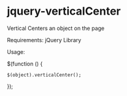 jquery-verticalCenter
======================

Vertical Centers an object on the page

Requirements: jQuery Library


Usage:

$(function () {

    $(object).verticalCenter();

});


